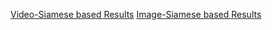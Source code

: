 [Video-Siamese based Results](https://halwai.github.io/cnn-rnn-siamese-video-similarity/video)
[Image-Siamese based Results](https://halwai.github.io/cnn-rnn-siamese-video-similarity/image)